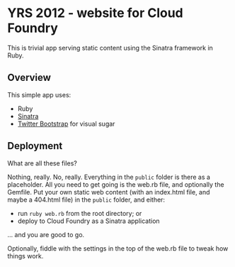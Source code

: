 # YRS 2012 - website for Cloud Foundry

This is trivial app serving static content using the Sinatra framework in Ruby.

## Overview

This simple app uses:

- Ruby
- [Sinatra](http://www.sinatrarb.com/)
- [Twitter Bootstrap](http://twitter.github.com) for visual sugar

## Deployment

What are all these files?

Nothing, really. No, really. Everything in the ``public`` folder is there as a placeholder. All you need to get going is the web.rb file, and optionally the Gemfile. Put your own static web content (with an index.html file, and maybe a 404.html file) in the ``public`` folder, and either:

 * run ``ruby web.rb`` from the root directory; or
 * deploy to Cloud Foundry as a Sinatra application

 … and you are good to go.

Optionally, fiddle with the settings in the top of the web.rb file to tweak how things work.
